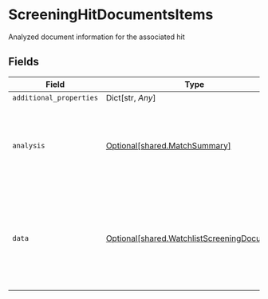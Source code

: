 # ScreeningHitDocumentsItems

Analyzed document information for the associated hit


## Fields

| Field                                                                                                   | Type                                                                                                    | Required                                                                                                | Description                                                                                             |
| ------------------------------------------------------------------------------------------------------- | ------------------------------------------------------------------------------------------------------- | ------------------------------------------------------------------------------------------------------- | ------------------------------------------------------------------------------------------------------- |
| `additional_properties`                                                                                 | Dict[str, *Any*]                                                                                        | :heavy_minus_sign:                                                                                      | N/A                                                                                                     |
| `analysis`                                                                                              | [Optional[shared.MatchSummary]](../../models/shared/matchsummary.md)                                    | :heavy_minus_sign:                                                                                      | Summary object reflecting the match result of the associated data                                       |
| `data`                                                                                                  | [Optional[shared.WatchlistScreeningDocument]](../../models/shared/watchlistscreeningdocument.md)        | :heavy_minus_sign:                                                                                      | An official document, usually issued by a governing body or institution, with an associated identifier. |